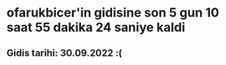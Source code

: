 # ofarukbicer'in gidisine son 5 gun 10 saat 55 dakika 24 saniye kaldi

## Gidis tarihi: 30.09.2022 :(